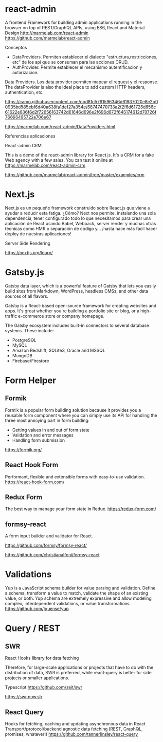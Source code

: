 # react-admin


A frontend Framework for building admin applications running in the browser on top of REST/GraphQL APIs, using ES6, React and Material Design http://marmelab.com/react-admin
https://github.com/marmelab/react-admin

Conceptos
- DataProviders. Permiten establecer el dialecto "estructura,restricciones, etc" de los api que se consuman para las acciones CRUD.
- AuthProvider. Permite establecer el mecanismo autentificacion y  autorizacion.

Data Providers.
Los data provider permiten mapear el request y el response. 
The dataProvider is also the ideal place to add custom HTTP headers, authentication, etc.

https://camo.githubusercontent.com/cbd81d5761596346d61937020e8e2b00935bd585ebf6d40a638fa1def27a354e/68747470733a2f2f6d61726d656c61622e636f6d2f72656163742d61646d696e2f696d672f646174612d70726f76696465722e706e67
 

https://marmelab.com/react-admin/DataProviders.html


Referencias aplicaciones

React-admin CRM

This is a demo of the react-admin library for React.js. It's a CRM for a fake Web agency with a few sales. You can test it online at https://marmelab.com/react-admin-crm.

https://github.com/marmelab/react-admin/tree/master/examples/crm


# Next.js

Next.js es un pequeño framework construido sobre React.js que viene a ayudar a reducir esta fatiga. ¿Cómo? Next nos permite, instalando una sola dependencia, tener configurado todo lo que necesitamos para crear una aplicación de React usando Babel, Webpack, server render y muchas otras técnicas como HMR o separación de código y… ¡hasta hace más fácil hacer deploy de nuestras aplicaciones!

Server Side Rendering

https://nextjs.org/learn/



# Gatsby.js

Gatsby data layer, which is a powerful feature of Gatsby that lets you easily build sites from Markdown, WordPress, headless CMSs, and other data sources of all flavors.

Gatsby is a React-based open-source framework for creating websites and apps. It's great whether you're building a portfolio site or blog, or a high-traffic e-commerce store or company homepage.


The Gatsby ecosystem includes built-in connectors to several database systems. These include:

-    PostgreSQL
-    MySQL
-    Amazon Redshift, SQLite3, Oracle and MSSQL
-    MongoDB
-    Firebase/Firestore


# Form Helper

## Formik

Formik is a popular form building solution because it provides you a reusable form component where you can simply use its API for handling the three most annoying part in form building:

 -   Getting values in and out of form state
 -   Validation and error messages
 -   Handling form submission
	
https://formik.org/

## React Hook Form

Performant, flexible and extensible forms with easy-to-use validation.
https://react-hook-form.com/

## Redux Form

The best way to manage your form state in Redux.
https://redux-form.com/

##  formsy-react

A form input builder and validator for React.

https://github.com/formsy/formsy-react/

https://github.com/christianalfoni/formsy-react

# Validations

Yup is a JavaScript schema builder for value parsing and validation. Define a schema, transform a value to match, validate the shape of an existing value, or both. Yup schema are extremely expressive and allow modeling complex, interdependent validations, or value transformations.
https://github.com/jquense/yup


# Query / REST


## SWR

React Hooks library for data fetching


Therefore, for large-scale applications or projects that have to do with the distribution of data, SWR is preferred, while react-query is better for side projects or smaller applications.

Typescript
https://github.com/zeit/swr

https://swr.now.sh

## React Query

Hooks for fetching, caching and updating asynchronous data in React
Transport/protocol/backend agnostic data fetching (REST, GraphQL, promises, whatever!)
https://github.com/tannerlinsley/react-query
